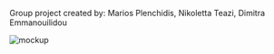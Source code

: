 Group project created by: Marios Plenchidis, Nikoletta Teazi, Dimitra Emmanouilidou

![mockup](https://github.com/niteazi/Global-Help/assets/130102204/01dc3e38-554e-45d1-9825-cb59b7eba4b3)
